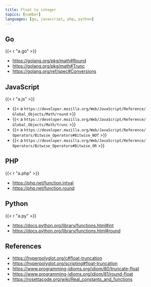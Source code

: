 ```yaml
---
title: Float to integer
topics: [number]
languages: [go, javascript, php, python]
---
```


## Go

{{< r "a.go" >}}

- <https://golang.org/pkg/math#Round>
- <https://golang.org/pkg/math#Trunc>
- <https://golang.org/ref/spec#Conversions>

## JavaScript

{{< r "a.js" >}}

- {{< a `https://developer.mozilla.org/Web/JavaScript/Reference/
   Global_Objects/Math/round` >}}
- {{< a `https://developer.mozilla.org/Web/JavaScript/Reference/
   Global_Objects/Math/trunc` >}}
- {{< a `https://developer.mozilla.org/Web/JavaScript/Reference/
   Operators/Bitwise_Operators#Bitwise_NOT` >}}
- {{< a `https://developer.mozilla.org/Web/JavaScript/Reference/
   Operators/Bitwise_Operators#Bitwise_OR` >}}

## PHP

{{< r "a.php" >}}

- <https://php.net/function.intval>
- <https://php.net/function.round>

## Python

{{< r "a.py" >}}

- <https://docs.python.org/library/functions.html#int>
- <https://docs.python.org/library/functions.html#round>

## References

- <https://hyperpolyglot.org/c#float-truncation>
- <https://hyperpolyglot.org/scripting#float-truncation>
- <https://www.programming-idioms.org/idiom/80/truncate-float>
- <https://www.programming-idioms.org/idiom/81/round-float>
- <https://rosettacode.org/wiki/Real_constants_and_functions>

